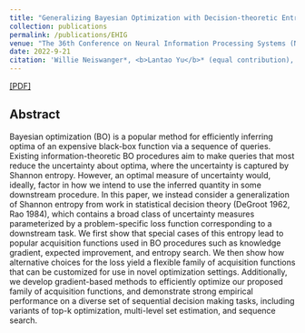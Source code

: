 ```yaml
---
title: "Generalizing Bayesian Optimization with Decision-theoretic Entropies"
collection: publications
permalink: /publications/EHIG
venue: "The 36th Conference on Neural Information Processing Systems (NeurIPS 2022)"
date: 2022-9-21
citation: 'Willie Neiswanger*, <b>Lantao Yu</b>* (equal contribution), Shengjia Zhao, Chenlin Meng, Stefano Ermon. <i>The 36th Conference on Neural Information Processing Systems</i>. <b>NeurIPS 2022</b>.'
---
```

[[PDF]](https://arxiv.org/pdf/2210.01383.pdf)

## Abstract
Bayesian optimization (BO) is a popular method for efficiently inferring optima of an expensive black-box function via a sequence of queries. Existing information-theoretic BO procedures aim to make queries that most reduce the uncertainty about optima, where the uncertainty is captured by Shannon entropy. However, an optimal measure of uncertainty would, ideally, factor in how we intend to use the inferred quantity in some downstream procedure. In this paper, we instead consider a generalization of Shannon entropy from work in statistical decision theory (DeGroot 1962, Rao 1984), which contains a broad class of uncertainty measures parameterized by a problem-specific loss function corresponding to a downstream task. We first show that special cases of this entropy lead to popular acquisition functions used in BO procedures such as knowledge gradient, expected improvement, and entropy search. We then show how alternative choices for the loss yield a flexible family of acquisition functions that can be customized for use in novel optimization settings. Additionally, we develop gradient-based methods to efficiently optimize our proposed family of acquisition functions, and demonstrate strong empirical performance on a diverse set of sequential decision making tasks, including variants of top-k optimization, multi-level set estimation, and sequence search.